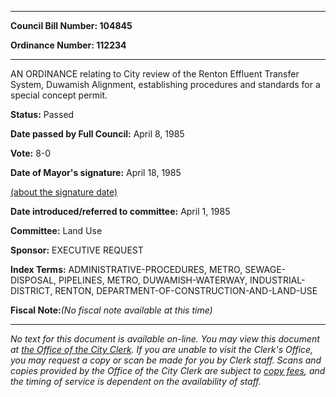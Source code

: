 

********

**Council Bill Number: 104845**
   
**Ordinance Number: 112234**
********

 AN ORDINANCE relating to City review of the Renton Effluent Transfer System, Duwamish Alignment, establishing procedures and standards for a special concept permit.

**Status:** Passed
   
**Date passed by Full Council:** April 8, 1985
   
**Vote:** 8-0
   
**Date of Mayor's signature:** April 18, 1985
   
[(about the signature date)](/~public/approvaldate.htm)
   
   
   
**Date introduced/referred to committee:** April 1, 1985
   
**Committee:** Land Use
   
**Sponsor:** EXECUTIVE REQUEST
   
   
**Index Terms:** ADMINISTRATIVE-PROCEDURES, METRO, SEWAGE-DISPOSAL, PIPELINES, METRO, DUWAMISH-WATERWAY, INDUSTRIAL-DISTRICT, RENTON, DEPARTMENT-OF-CONSTRUCTION-AND-LAND-USE

**Fiscal Note:**_(No fiscal note available at this time)_
********

_No text for this document is available on-line. You may view this document at [the Office of the City Clerk](http://www.seattle.gov/leg/clerk/contactUs.htm). If you are unable to visit the Clerk's Office, you may request a copy or scan be made for you by Clerk staff. Scans and copies provided by the Office of the City Clerk are subject to [copy fees](http://clerk.seattle.gov/~public/clerkfees.htm), and the timing of service is dependent on the availability of staff._

